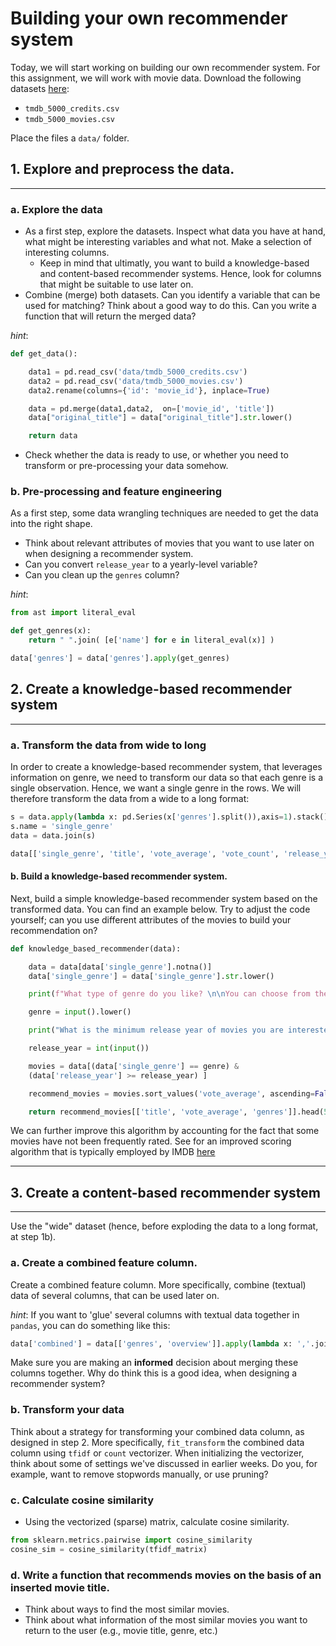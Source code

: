 # Building your own recommender system

Today, we will start working on building our own recommender system. For this assignment, we will work with movie data.
Download the following datasets [here](https://www.kaggle.com/tmdb/tmdb-movie-metadata):
- `tmdb_5000_credits.csv`
- `tmdb_5000_movies.csv`

Place the files a `data/` folder.

## 1. Explore and preprocess the data.

----

### a.  Explore the data

- As a first step, explore the datasets. Inspect what data you have at hand, what might be interesting variables and what not. Make a selection of interesting columns.
  -  Keep in mind that ultimatly, you want to build a knowledge-based and content-based recommender systems. Hence, look for columns that might be suitable to use later on.
- Combine (merge) both datasets. Can you identify a variable that can be used for matching?
Think about a good way to do this. Can you write a function that will return the merged data?

*hint*:

```python
def get_data():

    data1 = pd.read_csv('data/tmdb_5000_credits.csv')
    data2 = pd.read_csv('data/tmdb_5000_movies.csv')
    data2.rename(columns={'id': 'movie_id'}, inplace=True)

    data = pd.merge(data1,data2,  on=['movie_id', 'title'])
    data["original_title"] = data["original_title"].str.lower()

    return data
```

- Check whether the data is ready to use, or whether you need to transform or pre-processing your data somehow.

### b.  Pre-processing and feature engineering

As a first step, some data wrangling techniques are needed to get the data into the right shape.
- Think about relevant attributes of movies that you want to use later on when designing a recommender system.
- Can you convert `release_year` to a yearly-level variable?
- Can you clean up the `genres` column?

*hint*:
```python
from ast import literal_eval

def get_genres(x):
    return " ".join( [e['name'] for e in literal_eval(x)] )

data['genres'] = data['genres'].apply(get_genres)

```

## 2.   Create a knowledge-based recommender system

----

### a. Transform the data from wide to long

In order to create a knowledge-based recommender system, that leverages information on genre, we need to transform our data so that each genre is a single observation. Hence, we want a single genre in the rows. We will therefore transform the data from a wide to a long format:

```python
s = data.apply(lambda x: pd.Series(x['genres'].split()),axis=1).stack().reset_index(level=1, drop=True)
s.name = 'single_genre'
data = data.join(s)

data[['single_genre', 'title', 'vote_average', 'vote_count', 'release_year']].head() #inspect the data to see whether all goes well.
```

#### b. Build a knowledge-based recommender system.

Next, build a simple knowledge-based recommender system based on the transformed data. You can find an example below. Try to adjust the code yourself; can you use different attributes of the movies to build your recommendation on?

```python
def knowledge_based_recommender(data):

    data = data[data['single_genre'].notna()]
    data['single_genre'] = data['single_genre'].str.lower()

    print(f"What type of genre do you like? \n\nYou can choose from the following:\n\n{set(data['single_genre'])}")

    genre = input().lower()

    print("What is the minimum release year of movies you are interested in? (e.g., how 'old' may a movie be?)" )

    release_year = int(input())

    movies = data[(data['single_genre'] == genre) &
    (data['release_year'] >= release_year) ]

    recommend_movies = movies.sort_values('vote_average', ascending=False)

    return recommend_movies[['title', 'vote_average', 'genres']].head(5)
```

We can further improve this algorithm by accounting for the fact that some movies have not been frequently rated. See for an improved scoring algorithm that is typically employed by IMDB [here](https://www.datacamp.com/community/tutorials/recommender-systems-python)

----

## 3. Create a content-based recommender system

---

Use the "wide" dataset (hence, before exploding the data to a long format, at step 1b).

### a. Create a combined feature column.
Create a combined feature column. More specifically, combine (textual) data of several columns, that can be used later on.

*hint*:
If you want to 'glue' several columns with textual data together in `pandas`, you can do something like this:

```python
data['combined'] = data[['genres', 'overview']].apply(lambda x: ','.join(x.dropna().astype(str)),axis=1)
```

Make sure you are making an **informed** decision about merging these columns together. Why do think this is a good idea, when designing a recommender system?

### b. Transform your data

Think about a strategy for transforming your combined data column, as designed in step 2. More specifically, `fit_transform` the combined data column using `tfidf` or `count` vectorizer.
When initializing the vectorizer, think about some of settings we've discussed in earlier weeks. Do you, for example, want to remove stopwords manually, or use pruning?

### c. Calculate cosine similarity

- Using the vectorized (sparse) matrix, calculate cosine similarity.

```python
from sklearn.metrics.pairwise import cosine_similarity
cosine_sim = cosine_similarity(tfidf_matrix)
```

### d. Write a function that recommends movies on the basis of an inserted movie title.

- Think about ways to find the most similar movies.
- Think about what information of the most similar movies you want to return to the user (e.g., movie title, genre, etc.)
